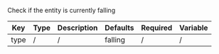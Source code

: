 Check if the entity is currently falling

| Key | Type | Description | Defaults | Required | Variable |
|-|-|-|-|-|-|
| type | / | / | falling | / | / |
